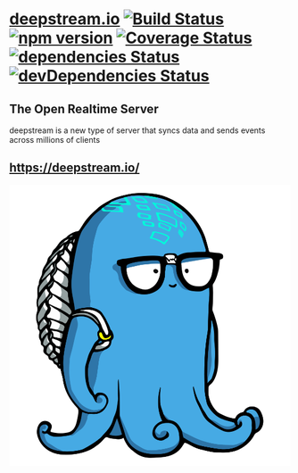 [deepstream.io](http://deepstream.io/) [![Build Status](https://travis-ci.org/deepstreamIO/deepstream.io.svg?branch=master)](https://travis-ci.org/deepstreamIO/deepstream.io) [![npm version](https://badge.fury.io/js/deepstream.io.svg)](http://badge.fury.io/js/deepstream.io) [![Coverage Status](https://coveralls.io/repos/github/deepstreamIO/deepstream.io/badge.svg?branch=master)](https://coveralls.io/github/deepstreamIO/deepstream.io?branch=master) [![dependencies Status](https://david-dm.org/deepstreamIO/deepstream.io/status.svg)](https://david-dm.org/deepstreamIO/deepstream.io) [![devDependencies Status](https://david-dm.org/deepstreamIO/deepstream.io/dev-status.svg)](https://david-dm.org/deepstreamIO/deepstream.io?type=dev)
==============================================
The Open Realtime Server
----------------------------------------------
deepstream is a new type of server that syncs data and sends events across millions of clients

## https://deepstream.io/

![Elton](elton-square.png)

